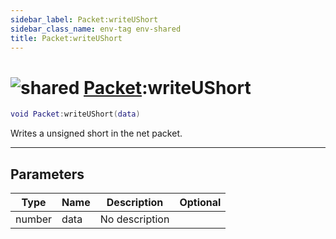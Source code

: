 ```yaml
---
sidebar_label: Packet:writeUShort
sidebar_class_name: env-tag env-shared
title: Packet:writeUShort
---
```


# <img src='/img/wiki/shared.png' alt='shared' data-tag='env-tag' /> [Packet](../packet/README.md):writeUShort

```lua
void Packet:writeUShort(data)
```

Writes a unsigned short in the net packet.<br/>

-----------------
## Parameters

| Type   | Name | Description | Optional |
| ------ | ---- | ----------- | -------: |
| number | data | No description |   |
